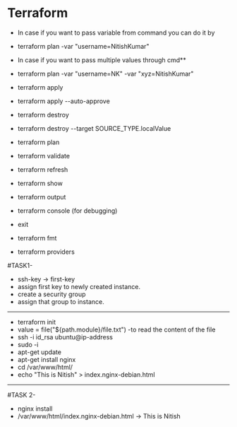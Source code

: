 # Terraform

- In case if you want to pass variable from command you can do it by
- terraform plan -var "username=NitishKumar"
- In case if you want to pass multiple values through cmd**
- terraform plan -var "username=NK" -var "xyz=NitishKumar"

- terraform apply
- terraform apply --auto-approve
- terraform destroy
- terraform destroy --target SOURCE_TYPE.localValue
- terraform plan
- terraform validate
- terraform refresh
- terraform show
- terraform output
- terraform console (for debugging)
- exit
- terraform fmt
- terraform providers

#TASK1-
- ssh-key -> first-key
- assign first key to newly created instance.
- create a security group
- assign that group to instance.
--------------------------------------------------------------------------
- terraform init
- value = file("${path.module}/file.txt") -to read the content of the file
- ssh -i id_rsa ubuntu@ip-address
- sudo -i
- apt-get update
- apt-get install nginx
- cd /var/www/html/
- echo "This is Nitish" > index.nginx-debian.html
--------------------------------------------------------------------------
#TASK 2-
- nginx install
- /var/www/html/index.nginx-debian.html -> This is Nitish
